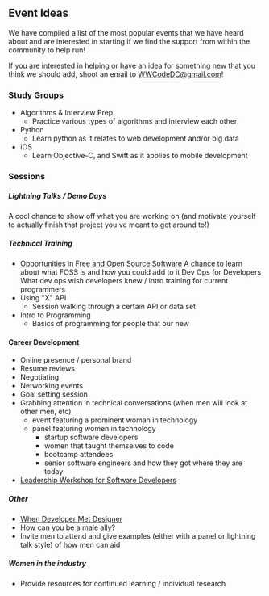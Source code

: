## Event Ideas

We have compiled a list of the most popular events that we have heard about and are interested in starting if we find the support from within the community to help run!

If you are interested in helping or have an idea for something new that you think we should add, shoot an email to <WWCodeDC@gmail.com>!

### Study Groups

* Algorithms & Interview Prep
	* Practice various types of algorithms and interview each other
* Python
	* Learn python as it relates to web development and/or big data
* iOS
	* Learn Objective-C, and Swift as it applies to mobile development

### Sessions

##### Lightning Talks / Demo Days
A cool chance to show off what you are working on (and motivate yourself to actually finish that project you've meant to get around to!)

##### Technical Training
* [Opportunities in Free and Open Source Software](http://www.meetup.com/WomenWhoCodeNYC/events/212523702/)
A chance to learn about what FOSS is and how you could add to it
Dev Ops for Developers
What dev ops wish developers knew / intro training for current programmers
* Using "X" API
	* Session walking through a certain API or data set
* Intro to Programming
	* Basics of programming for people that our new



#### Career Development
* Online presence / personal brand
* Resume reviews
* Negotiating
* Networking events
* Goal setting session
* Grabbing attention in technical conversations (when men will look at other men, etc)
	* event featuring a prominent woman in technology
	* panel featuring women in technology
		* startup software developers
		* women that taught themselves to code
		* bootcamp attendees
		* senior software engineers and how they got where they are today
* [Leadership Workshop for Software Developers](http://www.meetup.com/WomenWhoCodeNYC/events/209222772/)	

##### Other
* [When Developer Met Designer](http://www.meetup.com/WomenWhoCodeNYC/events/218892782/)
* How can you be a male ally?
* Invite men to attend and give examples (either with a panel or lightning talk style) of how men can aid 

##### Women in the industry
* Provide resources for continued learning / individual research
